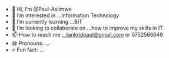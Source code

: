 
- 👋 Hi, I’m @Paul-Asiimwe
- 👀 I’m interested in ...Information Technology
- 🌱 I’m currently learning ...BIT
- 💞️ I’m looking to collaborate on ...how to improve my skills in IT
- 📫 How to reach me ...tankridpaul@gmail.com or 0752566649
- 😄 Pronouns: ...
- ⚡ Fun fact: ...

<!---
Paul-Asiimwe/Paul-Asiimwe is a ✨ special ✨ repository because its `README.md` (this file) appears on your GitHub profile.
You can click the Preview link to take a look at your changes.
--->

